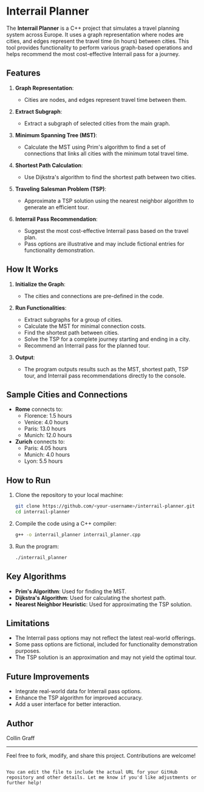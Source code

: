 # Interrail Planner

The **Interrail Planner** is a C++ project that simulates a travel planning system across Europe. It uses a graph representation where nodes are cities, and edges represent the travel time (in hours) between cities. This tool provides functionality to perform various graph-based operations and helps recommend the most cost-effective Interrail pass for a journey.

## Features

1. **Graph Representation**:
   - Cities are nodes, and edges represent travel time between them.

2. **Extract Subgraph**:
   - Extract a subgraph of selected cities from the main graph.

3. **Minimum Spanning Tree (MST)**:
   - Calculate the MST using Prim's algorithm to find a set of connections that links all cities with the minimum total travel time.

4. **Shortest Path Calculation**:
   - Use Dijkstra's algorithm to find the shortest path between two cities.

5. **Traveling Salesman Problem (TSP)**:
   - Approximate a TSP solution using the nearest neighbor algorithm to generate an efficient tour.

6. **Interrail Pass Recommendation**:
   - Suggest the most cost-effective Interrail pass based on the travel plan.
   - Pass options are illustrative and may include fictional entries for functionality demonstration.

## How It Works

1. **Initialize the Graph**:
   - The cities and connections are pre-defined in the code.

2. **Run Functionalities**:
   - Extract subgraphs for a group of cities.
   - Calculate the MST for minimal connection costs.
   - Find the shortest path between cities.
   - Solve the TSP for a complete journey starting and ending in a city.
   - Recommend an Interrail pass for the planned tour.

3. **Output**:
   - The program outputs results such as the MST, shortest path, TSP tour, and Interrail pass recommendations directly to the console.

## Sample Cities and Connections

- **Rome** connects to:
  - Florence: 1.5 hours
  - Venice: 4.0 hours
  - Paris: 13.0 hours
  - Munich: 12.0 hours
- **Zurich** connects to:
  - Paris: 4.05 hours
  - Munich: 4.0 hours
  - Lyon: 5.5 hours

## How to Run

1. Clone the repository to your local machine:
   ```bash
   git clone https://github.com/<your-username>/interrail-planner.git
   cd interrail-planner
   ```

2. Compile the code using a C++ compiler:
   ```bash
   g++ -o interrail_planner interrail_planner.cpp
   ```

3. Run the program:
   ```bash
   ./interrail_planner
   ```

## Key Algorithms

- **Prim's Algorithm**: Used for finding the MST.
- **Dijkstra's Algorithm**: Used for calculating the shortest path.
- **Nearest Neighbor Heuristic**: Used for approximating the TSP solution.

## Limitations

- The Interrail pass options may not reflect the latest real-world offerings.
- Some pass options are fictional, included for functionality demonstration purposes.
- The TSP solution is an approximation and may not yield the optimal tour.

## Future Improvements

- Integrate real-world data for Interrail pass options.
- Enhance the TSP algorithm for improved accuracy.
- Add a user interface for better interaction.

## Author

Collin Graff

---

Feel free to fork, modify, and share this project. Contributions are welcome!
```

You can edit the file to include the actual URL for your GitHub repository and other details. Let me know if you'd like adjustments or further help!
